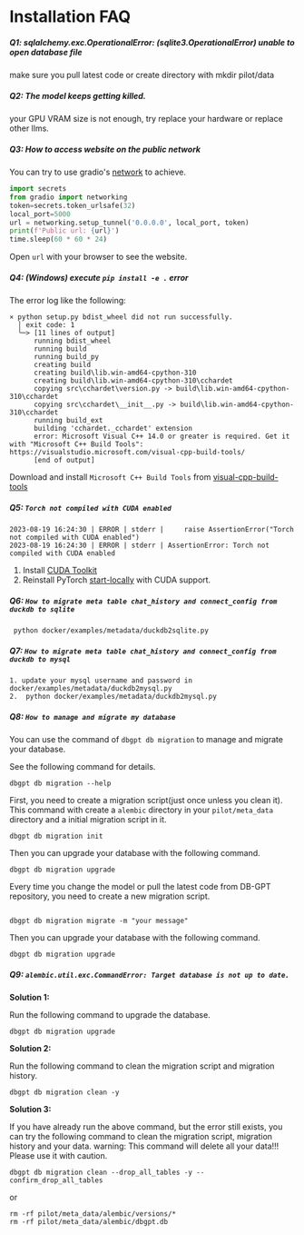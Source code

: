 Installation FAQ
==================================


##### Q1: sqlalchemy.exc.OperationalError: (sqlite3.OperationalError) unable to open database file 

make sure you pull latest code or create directory with mkdir pilot/data

##### Q2: The model keeps getting killed.

your GPU VRAM size is not enough, try replace your hardware or replace other llms.

##### Q3: How to access website on the public network

You can try to use gradio's [network](https://github.com/gradio-app/gradio/blob/main/gradio/networking.py) to achieve.
```python
import secrets
from gradio import networking
token=secrets.token_urlsafe(32)
local_port=5000
url = networking.setup_tunnel('0.0.0.0', local_port, token)
print(f'Public url: {url}')
time.sleep(60 * 60 * 24)
```

Open `url` with your browser to see the website.

##### Q4: (Windows) execute `pip install -e .` error

The error log like the following:
``` 
× python setup.py bdist_wheel did not run successfully.
  │ exit code: 1
  ╰─> [11 lines of output]
      running bdist_wheel
      running build
      running build_py
      creating build
      creating build\lib.win-amd64-cpython-310
      creating build\lib.win-amd64-cpython-310\cchardet
      copying src\cchardet\version.py -> build\lib.win-amd64-cpython-310\cchardet
      copying src\cchardet\__init__.py -> build\lib.win-amd64-cpython-310\cchardet
      running build_ext
      building 'cchardet._cchardet' extension
      error: Microsoft Visual C++ 14.0 or greater is required. Get it with "Microsoft C++ Build Tools": https://visualstudio.microsoft.com/visual-cpp-build-tools/
      [end of output]
```

Download and install `Microsoft C++ Build Tools` from [visual-cpp-build-tools](https://visualstudio.microsoft.com/visual-cpp-build-tools/)



##### Q5: `Torch not compiled with CUDA enabled`

```
2023-08-19 16:24:30 | ERROR | stderr |     raise AssertionError("Torch not compiled with CUDA enabled")
2023-08-19 16:24:30 | ERROR | stderr | AssertionError: Torch not compiled with CUDA enabled
```

1. Install [CUDA Toolkit](https://developer.nvidia.com/cuda-toolkit-archive)
2. Reinstall PyTorch [start-locally](https://pytorch.org/get-started/locally/#start-locally) with CUDA support.


##### Q6: `How to migrate meta table chat_history and connect_config from duckdb to sqlite`
```commandline
 python docker/examples/metadata/duckdb2sqlite.py
```

##### Q7: `How to migrate meta table chat_history and connect_config from duckdb to mysql`
```commandline
1. update your mysql username and password in docker/examples/metadata/duckdb2mysql.py
2.  python docker/examples/metadata/duckdb2mysql.py
```

##### Q8: `How to manage and migrate my database`

You can use the command of `dbgpt db migration` to manage and migrate your database.

See the following command for details.
```commandline
dbgpt db migration --help
```

First, you need to create a migration script(just once unless you clean it).
This command with create a `alembic` directory in your `pilot/meta_data` directory and a initial migration script in it.
```commandline
dbgpt db migration init
```

Then you can upgrade your database with the following command.
```commandline
dbgpt db migration upgrade
```

Every time you change the model or pull the latest code from DB-GPT repository, you need to create a new migration script.
```commandline

dbgpt db migration migrate -m "your message"
```

Then you can upgrade your database with the following command.
```commandline
dbgpt db migration upgrade
```


##### Q9: `alembic.util.exc.CommandError: Target database is not up to date.`

**Solution 1:**

Run the following command to upgrade the database.
```commandline
dbgpt db migration upgrade
```

**Solution 2:**

Run the following command to clean the migration script and migration history.
```commandline
dbgpt db migration clean -y
```

**Solution 3:**

If you have already run the above command, but the error still exists, 
you can try the following command to clean the migration script, migration history and your data.
warning: This command will delete all your data!!! Please use it with caution.

```commandline
dbgpt db migration clean --drop_all_tables -y --confirm_drop_all_tables
```
or 
```commandline
rm -rf pilot/meta_data/alembic/versions/*
rm -rf pilot/meta_data/alembic/dbgpt.db
```